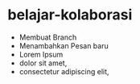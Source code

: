 # belajar-kolaborasi  
* Membuat Branch
* Menambahkan Pesan baru
* Lorem Ipsum
* dolor sit amet,
* consectetur adipiscing elit,

